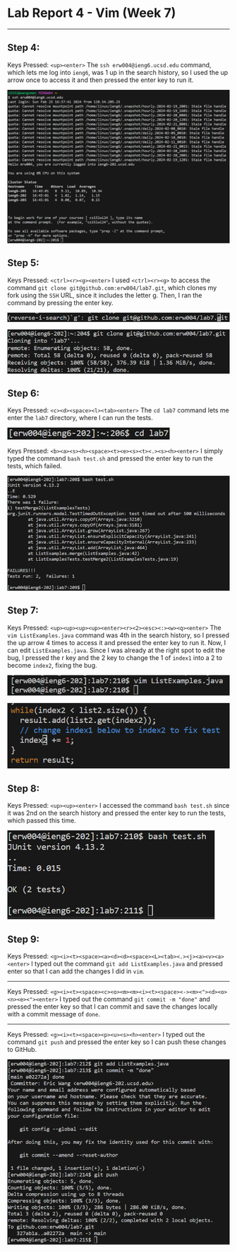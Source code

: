 # Lab Report 4 - Vim (Week 7)
---

## Step 4:
Keys Pressed: `<up><enter>` The `ssh erw004@ieng6.ucsd.edu` command, which lets me log into `ieng6`, was 1 up in the search history, so I used the up arrow once to access it and then pressed the enter key to run it.

![Image](7a.png)

## Step 5:
Keys Pressed: `<ctrl><r><g><enter>` I used `<ctrl><r><g>` to access the command `git clone git@github.com:erw004/lab7.git`, which clones my fork using the `SSH` URL, since it includes the letter g. Then, I ran the command by pressing the enter key.

![Image](7ba.png)

![Image](7b.png)

## Step 6:
Keys Pressed: `<c><d><space><l><tab><enter>` The `cd lab7` command lets me enter the `lab7` directory, where I can run the tests.

![Image](7ca.png)

Keys Pressed: `<b><a><s><h><space><t><e><s><t><.><s><h><enter>` I simply typed the command `bash test.sh` and pressed the enter key to run the tests, which failed.

![Image](7c.png)

## Step 7:
Keys Pressed: `<up><up><up><up><enter><r><2><esc><:><w><q><enter>` The `vim ListExamples.java` command was 4th in the search history, so I pressed the up arrow 4 times to access it and pressed the enter key to run it. Now, I can edit `ListExamples.java`. Since I was already at the right spot to edit the bug, I pressed the r key and the 2 key to change the 1 of `index1` into a 2 to become `index2`, fixing the bug.

![Image](7d.png)

![Image](7db.png)

## Step 8:
Keys Pressed: `<up><up><enter>` I accessed the command `bash test.sh` since it was 2nd on the search history and pressed the enter key to run the tests, which passed this time.

![Image](7e.png)

## Step 9:
Keys Pressed: `<g><i><t><space><a><d><d><space><L><tab><.><j><a><v><a><enter>` I typed out the command `git add ListExamples.java` and pressed enter so that I can add the changes I did in `vim`.

---
Keys Pressed: `<g><i><t><space><c><o><m><m><i><t><space><-><m><"><d><o><n><e><"><enter>` I typed out the command `git commit -m "done"` and pressed the enter key so that I can commit and save the changes locally with a commit message of `done`.

---
Keys Pressed: `<g><i><t><space><p><u><s><h><enter>` I typed out the command `git push` and pressed the enter key so I can push these changes to GitHub.


![Image](7f.png)
